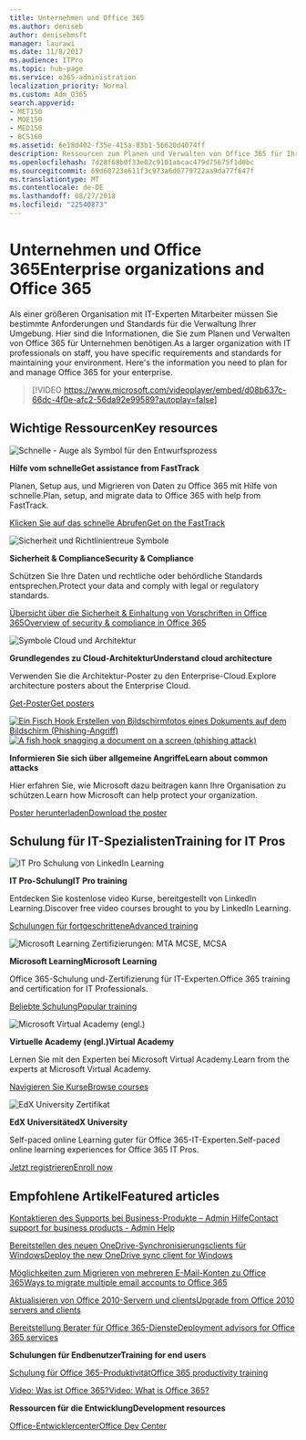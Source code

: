 ```yaml
---
title: Unternehmen und Office 365
ms.author: deniseb
author: denisebmsft
manager: laurawi
ms.date: 11/8/2017
ms.audience: ITPro
ms.topic: hub-page
ms.service: o365-administration
localization_priority: Normal
ms.custom: Adm_O365
search.appverid:
- MET150
- MOE150
- MED150
- BCS160
ms.assetid: 6e18d402-f35e-415a-83b1-56620d4074ff
description: Ressourcen zum Planen und Verwalten von Office 365 für Ihre Organisation Enterprise.
ms.openlocfilehash: 7d28f68b0f33e02c9101abcac479d75675f1d0bc
ms.sourcegitcommit: 69d60723e611f3c973a6d6779722aa9da77f647f
ms.translationtype: MT
ms.contentlocale: de-DE
ms.lasthandoff: 08/27/2018
ms.locfileid: "22540873"
---
```

# <a name="enterprise-organizations-and-office-365"></a><span data-ttu-id="1956e-103">Unternehmen und Office 365</span><span class="sxs-lookup"><span data-stu-id="1956e-103">Enterprise organizations and Office 365</span></span>

<span data-ttu-id="1956e-p101">Als einer größeren Organisation mit IT-Experten Mitarbeiter müssen Sie bestimmte Anforderungen und Standards für die Verwaltung Ihrer Umgebung. Hier sind die Informationen, die Sie zum Planen und Verwalten von Office 365 für Unternehmen benötigen.</span><span class="sxs-lookup"><span data-stu-id="1956e-p101">As a larger organization with IT professionals on staff, you have specific requirements and standards for maintaining your environment. Here's the information you need to plan for and manage Office 365 for your enterprise.</span></span>
  

> [!VIDEO https://www.microsoft.com/videoplayer/embed/d08b637c-66dc-4f0e-afc2-56da92e99589?autoplay=false]
  
## <a name="key-resources"></a><span data-ttu-id="1956e-106">Wichtige Ressourcen</span><span class="sxs-lookup"><span data-stu-id="1956e-106">Key resources</span></span>

![Schnelle - Auge als Symbol für den Entwurfsprozess](media/263443cf-d8bd-460b-ac46-a08323551f3f.png)
  
 <span data-ttu-id="1956e-108">**Hilfe vom schnelle**</span><span class="sxs-lookup"><span data-stu-id="1956e-108">**Get assistance from FastTrack**</span></span>
  
<span data-ttu-id="1956e-109">Planen, Setup aus, und Migrieren von Daten zu Office 365 mit Hilfe von schnelle.</span><span class="sxs-lookup"><span data-stu-id="1956e-109">Plan, setup, and migrate data to Office 365 with help from FastTrack.</span></span>
  
[<span data-ttu-id="1956e-110">Klicken Sie auf das schnelle Abrufen</span><span class="sxs-lookup"><span data-stu-id="1956e-110">Get on the FastTrack</span></span>](https://go.microsoft.com/fwlink/?linkid=238431)
  
![Sicherheit und Richtlinientreue Symbole](media/f96c2cdf-d151-4f44-bb11-20bb7f366a21.png)
  
 <span data-ttu-id="1956e-112">**Sicherheit &amp; Compliance**</span><span class="sxs-lookup"><span data-stu-id="1956e-112">**Security &amp; Compliance**</span></span>
  
<span data-ttu-id="1956e-113">Schützen Sie Ihre Daten und rechtliche oder behördliche Standards entsprechen.</span><span class="sxs-lookup"><span data-stu-id="1956e-113">Protect your data and comply with legal or regulatory standards.</span></span>
  
[<span data-ttu-id="1956e-114">Übersicht über die Sicherheit &amp; Einhaltung von Vorschriften in Office 365</span><span class="sxs-lookup"><span data-stu-id="1956e-114">Overview of security &amp; compliance in Office 365</span></span>](https://support.office.com/article/dcb83b2c-ac66-4ced-925d-50eb9698a0b2)
  
![Symbole Cloud und Architektur](media/2850ac8d-4c99-4825-869e-83724c4ef54e.png)
  
 <span data-ttu-id="1956e-116">**Grundlegendes zu Cloud-Architektur**</span><span class="sxs-lookup"><span data-stu-id="1956e-116">**Understand cloud architecture**</span></span>
  
<span data-ttu-id="1956e-117">Verwenden Sie die Architektur-Poster zu den Enterprise-Cloud.</span><span class="sxs-lookup"><span data-stu-id="1956e-117">Explore architecture posters about the Enterprise Cloud.</span></span>
  
[<span data-ttu-id="1956e-118">Get-Poster</span><span class="sxs-lookup"><span data-stu-id="1956e-118">Get posters</span></span>](https://aka.ms/cloudarch)
  
<span data-ttu-id="1956e-119">[![Ein Fisch Hook Erstellen von Bildschirmfotos eines Dokuments auf dem Bildschirm (Phishing-Angriff)](media/dc32a996-623a-400c-9b7a-ed1b89a56948.png)](https://aka.ms/commonattacks)</span><span class="sxs-lookup"><span data-stu-id="1956e-119">[![A fish hook snagging a document on a screen (phishing attack)](media/dc32a996-623a-400c-9b7a-ed1b89a56948.png)](https://aka.ms/commonattacks)</span></span>
  
 <span data-ttu-id="1956e-120">**Informieren Sie sich über allgemeine Angriffe**</span><span class="sxs-lookup"><span data-stu-id="1956e-120">**Learn about common attacks**</span></span>
  
<span data-ttu-id="1956e-121">Hier erfahren Sie, wie Microsoft dazu beitragen kann Ihre Organisation zu schützen.</span><span class="sxs-lookup"><span data-stu-id="1956e-121">Learn how Microsoft can help protect your organization.</span></span>
  
[<span data-ttu-id="1956e-122">Poster herunterladen</span><span class="sxs-lookup"><span data-stu-id="1956e-122">Download the poster</span></span>](https://aka.ms/commonattacks)
  
## <a name="training-for-it-pros"></a><span data-ttu-id="1956e-123">Schulung für IT-Spezialisten</span><span class="sxs-lookup"><span data-stu-id="1956e-123">Training for IT Pros</span></span>

![IT Pro Schulung von LinkedIn Learning](media/b951eac7-9d99-42b5-86a3-3058a6445077.png)
  
 <span data-ttu-id="1956e-125">**IT Pro-Schulung**</span><span class="sxs-lookup"><span data-stu-id="1956e-125">**IT Pro training**</span></span>
  
<span data-ttu-id="1956e-126">Entdecken Sie kostenlose video Kurse, bereitgestellt von LinkedIn Learning.</span><span class="sxs-lookup"><span data-stu-id="1956e-126">Discover free video courses brought to you by LinkedIn Learning.</span></span>
  
[<span data-ttu-id="1956e-127">Schulungen für fortgeschrittene</span><span class="sxs-lookup"><span data-stu-id="1956e-127">Advanced training</span></span>](https://support.office.com/article/68cc9b95-0bdc-491e-a81f-ee70b3ec63c5.aspx)
  
![Microsoft Learning Zertifizierungen: MTA MCSE, MCSA](media/8eab3b6a-5aff-423c-9c57-fd078fdebca8.png)
  
 <span data-ttu-id="1956e-129">**Microsoft Learning**</span><span class="sxs-lookup"><span data-stu-id="1956e-129">**Microsoft Learning**</span></span>
  
<span data-ttu-id="1956e-130">Office 365-Schulung und-Zertifizierung für IT-Experten.</span><span class="sxs-lookup"><span data-stu-id="1956e-130">Office 365 training and certification for IT Professionals.</span></span>
  
[<span data-ttu-id="1956e-131">Beliebte Schulung</span><span class="sxs-lookup"><span data-stu-id="1956e-131">Popular training</span></span>](https://go.microsoft.com/fwlink/?linkid=826247)
  
![Microsoft Virtual Academy (engl.)](media/1bced083-acd6-4705-9f22-22009166a5d7.png)
  
 <span data-ttu-id="1956e-133">**Virtuelle Academy (engl.)**</span><span class="sxs-lookup"><span data-stu-id="1956e-133">**Virtual Academy**</span></span>
  
<span data-ttu-id="1956e-134">Lernen Sie mit den Experten bei Microsoft Virtual Academy.</span><span class="sxs-lookup"><span data-stu-id="1956e-134">Learn from the experts at Microsoft Virtual Academy.</span></span>
  
[<span data-ttu-id="1956e-135">Navigieren Sie Kurse</span><span class="sxs-lookup"><span data-stu-id="1956e-135">Browse courses</span></span>](https://go.microsoft.com/fwlink/?linkid=826248)
  
![EdX University Zertifikat](media/c52ff863-94fa-4d6e-b91f-f9057956a7b0.png)
  
 <span data-ttu-id="1956e-137">**EdX Universität**</span><span class="sxs-lookup"><span data-stu-id="1956e-137">**edX University**</span></span>
  
<span data-ttu-id="1956e-138">Self-paced online Learning guter für Office 365-IT-Experten.</span><span class="sxs-lookup"><span data-stu-id="1956e-138">Self-paced online learning experiences for Office 365 IT Pros.</span></span>
  
[<span data-ttu-id="1956e-139">Jetzt registrieren</span><span class="sxs-lookup"><span data-stu-id="1956e-139">Enroll now</span></span>](https://go.microsoft.com/fwlink/?linkid=852994)
  
## <a name="featured-articles"></a><span data-ttu-id="1956e-140">Empfohlene Artikel</span><span class="sxs-lookup"><span data-stu-id="1956e-140">Featured articles</span></span>

[<span data-ttu-id="1956e-141">Kontaktieren des Supports bei Business-Produkte – Admin Hilfe</span><span class="sxs-lookup"><span data-stu-id="1956e-141">Contact support for business products - Admin Help</span></span>](https://support.office.com/article/32a17ca7-6fa0-4870-8a8d-e25ba4ccfd4b)
  
[<span data-ttu-id="1956e-142">Bereitstellen des neuen OneDrive-Synchronisierungsclients für Windows</span><span class="sxs-lookup"><span data-stu-id="1956e-142">Deploy the new OneDrive sync client for Windows</span></span>](https://support.office.com/article/3f3a511c-30c6-404a-98bf-76f95c519668)
  
[<span data-ttu-id="1956e-143">Möglichkeiten zum Migrieren von mehreren E-Mail-Konten zu Office 365</span><span class="sxs-lookup"><span data-stu-id="1956e-143">Ways to migrate multiple email accounts to Office 365</span></span>](https://support.office.com/article/0a4913fe-60fb-498f-9155-a86516418842)
  
[<span data-ttu-id="1956e-144">Aktualisieren von Office 2010-Servern und clients</span><span class="sxs-lookup"><span data-stu-id="1956e-144">Upgrade from Office 2010 servers and clients</span></span>](upgrade-from-office-2010-servers-and-products.md)
  
[<span data-ttu-id="1956e-145">Bereitstellung Berater für Office 365-Dienste</span><span class="sxs-lookup"><span data-stu-id="1956e-145">Deployment advisors for Office 365 services</span></span>](deployment-advisors-for-office-365.md)
  
 <span data-ttu-id="1956e-146">**Schulungen für Endbenutzer**</span><span class="sxs-lookup"><span data-stu-id="1956e-146">**Training for end users**</span></span>
  
[<span data-ttu-id="1956e-147">Schulung für Office 365-Produktivität</span><span class="sxs-lookup"><span data-stu-id="1956e-147">Office 365 productivity training</span></span>](https://support.office.com/article/af07cb6b-980d-4f33-8599-322582767408)
  
[<span data-ttu-id="1956e-148">Video: Was ist Office 365?</span><span class="sxs-lookup"><span data-stu-id="1956e-148">Video: What is Office 365?</span></span>](https://support.office.com/article/847caf12-2589-452c-8aca-1c009797678b)
  
 <span data-ttu-id="1956e-149">**Ressourcen für die Entwicklung**</span><span class="sxs-lookup"><span data-stu-id="1956e-149">**Development resources**</span></span>
  
[<span data-ttu-id="1956e-150">Office-Entwicklercenter</span><span class="sxs-lookup"><span data-stu-id="1956e-150">Office Dev Center</span></span>](https://go.microsoft.com/fwlink/?linkid=615418)
  

